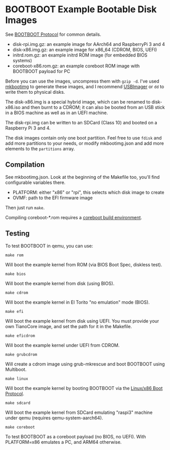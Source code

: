 BOOTBOOT Example Bootable Disk Images
=====================================

See [BOOTBOOT Protocol](https://gitlab.com/bztsrc/bootboot) for common details.

- disk-rpi.img.gz: an example image for AArch64 and RaspberryPi 3 and 4
- disk-x86.img.gz: an example image for x86_64 (CDROM, BIOS, UEFI)
- initrd.rom.gz: an example initrd ROM image (for embedded BIOS systems)
- coreboot-x86.rom.gz: an example coreboot ROM image with BOOTBOOT payload for PC

Before you can use the images, uncompress them with `gzip -d`. I've used [mkbootimg](https://gitlab.com/bztsrc/bootboot/tree/master/mkbootimg)
to generate these images, and I recommend [USBImager](https://gitlab.com/bztsrc/usbimager) or `dd` to write them to physical disks.

The disk-x86.img is a special hybrid image, which can be renamed to disk-x86.iso and then burnt to a CDROM; it can also be
booted from an USB stick in a BIOS machine as well as in an UEFI machine.

The disk-rpi.img can be written to an SDCard (Class 10) and booted on a Raspberry Pi 3 and 4.

The disk images contain only one boot partition. Feel free to use `fdisk` and add more partitions to your needs, or
modify mkbootimg.json and add more elements to the `partitions` array.

Compilation
-----------

See mkbootimg.json. Look at the beginning of the Makefile too, you'll find configurable variables there.

- PLATFORM: either "x86" or "rpi", this selects which disk image to create
- OVMF: path to the EFI firmware image

Then just run `make`.

Compiling coreboot-*.rom requires a [coreboot build environment](https://gitlab.com/bztsrc/bootboot/tree/master/x86_64-cb).

Testing
-------

To test BOOTBOOT in qemu, you can use:
```
make rom
```
Will boot the example kernel from ROM (via BIOS Boot Spec, diskless test).
```
make bios
```
Will boot the example kernel from disk (using BIOS).
```
make cdrom
```
Will boot the example kernel in El Torito "no emulation" mode (BIOS).
```
make efi
```
Will boot the example kernel from disk using UEFI. You must provide your own TianoCore image, and set the path for it in the Makefile.
```
make eficdrom
```
Will boot the example kernel under UEFI from CDROM.
```
make grubcdrom
```
Will create a cdrom image using grub-mkrescue and boot BOOTBOOT using Multiboot.
```
make linux
```
Will boot the example kernel by booting BOOTBOOT via the [Linux/x86 Boot Protocol](https://www.kernel.org/doc/html/latest/x86/boot.html).
```
make sdcard
```
Will boot the example kernel from SDCard emulating "raspi3" machine under qemu (requires qemu-system-aarch64).
```
make coreboot
```
To test BOOTBOOT as a coreboot payload (no BIOS, no UEFI). With PLATFORM=x86 emulates a PC, and ARM64 otherwise.

